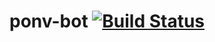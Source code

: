 # ponv-bot [![Build Status](https://travis-ci.org/daron666/ponv-bot.svg?branch=master)](https://travis-ci.org/daron666/ponv-bot)